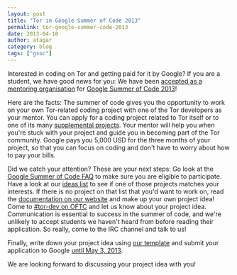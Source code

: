 ```yaml
---
layout: post
title: "Tor in Google Summer of Code 2013"
permalink: tor-google-summer-code-2013
date: 2013-04-10
author: atagar
category: blog
tags: ["gsoc"]
---
```


Interested in coding on Tor and getting paid for it by Google? If you are a student, we have good news for you: We have been [accepted as a mentoring organisation](https://www.google-melange.com/gsoc/org/google/gsoc2013/tor) for [Google Summer of Code 2013](https://www.google-melange.com/gsoc/homepage/google/gsoc2013)!

Here are the facts: The summer of code gives you the opportunity to work on your own Tor-related coding project with one of the Tor developers as your mentor. You can apply for a coding project related to Tor itself or to one of its many [supplemental projects](https://www.torproject.org/getinvolved/volunteer.html.en#Projects). Your mentor will help you when you're stuck with your project and guide you in becoming part of the Tor community. Google pays you 5,000 USD for the three months of your project, so that you can focus on coding and don't have to worry about how to pay your bills.

Did we catch your attention? These are your next steps: Go look at the [Google Summer of Code FAQ](https://www.google-melange.com/gsoc/document/show/gsoc_program/google/gsoc2013/help_page) to make sure you are eligible to participate. Have a look at our [ideas list](https://www.torproject.org/about/gsoc.html.en#Ideas) to see if one of those projects matches your interests. If there is no project on that list that you'd want to work on, read the [documentation on our website](https://www.torproject.org/docs/documentation.html.en#UpToSpeed) and make up your own project idea! Come to [#tor-dev on OFTC](https://www.torproject.org/about/contact.html.en#irc) and let us know about your project idea. Communication is essential to success in the summer of code, and we're unlikely to accept students we haven't heard from before reading their application. So really, come to the IRC channel and talk to us!

Finally, write down your project idea using [our template](https://www.torproject.org/about/gsoc.html.en#Template) and submit your application to Google [until May 3, 2013](https://www.google-melange.com/gsoc/document/show/gsoc_program/google/gsoc2013/help_page#8._When_can_I_apply_for_Google_Summer_of).

We are looking forward to discussing your project idea with you!


